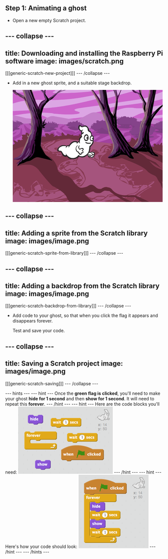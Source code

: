 ## Step 1: Animating a ghost

+ Open a new empty Scratch project.

--- collapse ---
---
title: Downloading and installing the Raspberry Pi software
image: images/scratch.png
---
[[[generic-scratch-new-project]]]
--- /collapse ---

+ Add in a new ghost sprite, and a suitable stage backdrop.

	![screenshot](images/ghost-ghost.png)

--- collapse ---
---
title: Adding a sprite from the Scratch library
image: images/image.png
---
[[[generic-scratch-sprite-from-library]]]
--- /collapse ---

--- collapse ---
---
title: Adding a backdrop from the Scratch library
image: images/image.png
---
[[[generic-scratch-backdrop-from-library]]]
--- /collapse ---

+ Add code to your ghost, so that when you click the flag it appears and disappears forever.

	Test and save your code.

--- collapse ---
---
title: Saving a Scratch project
image: images/image.png
---
[[[generic-scratch-saving]]]
--- /collapse ---

--- hints ---
--- hint ---
Once the __green flag is clicked__, you'll need to make your ghost __hide for 1 second__ and then __show for 1 second__. It will need to repeat this __forever__.
--- /hint ---
--- hint ---
Here are the code blocks you'll need:
![screenshot](images/ghost-appear-blocks.png)
--- /hint ---
--- hint ---
Here's how your code should look:
![screenshot](images/ghost-appear-code.png)
--- /hint ---
--- /hints ---
